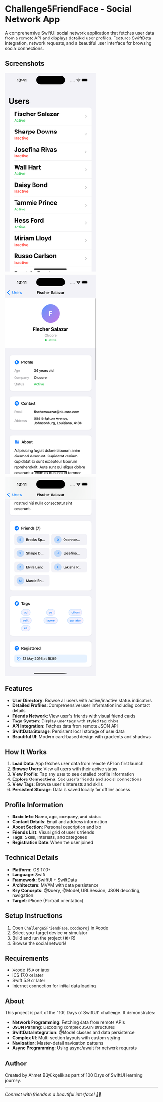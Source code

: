 # Challenge5FriendFace - Social Network App

A comprehensive SwiftUI social network application that fetches user data from a remote API and displays detailed user profiles. Features SwiftData integration, network requests, and a beautiful user interface for browsing social connections.

## Screenshots

<div style="display: flex; gap: 10px; flex-wrap: wrap;">
    <img src="./Screenshot1.png" width="300" alt="User List">
    <img src="./Screenshot2.png" width="300" alt="User Profile">
    <img src="./Screenshot3.png" width="300" alt="Profile Details">
</div>

## Features

- **User Directory**: Browse all users with active/inactive status indicators
- **Detailed Profiles**: Comprehensive user information including contact details
- **Friends Network**: View user's friends with visual friend cards
- **Tags System**: Display user tags with styled tag chips
- **API Integration**: Fetches data from remote JSON API
- **SwiftData Storage**: Persistent local storage of user data
- **Beautiful UI**: Modern card-based design with gradients and shadows

## How It Works

1. **Load Data**: App fetches user data from remote API on first launch
2. **Browse Users**: View all users with their active status
3. **View Profile**: Tap any user to see detailed profile information
4. **Explore Connections**: See user's friends and social connections
5. **View Tags**: Browse user's interests and skills
6. **Persistent Storage**: Data is saved locally for offline access

## Profile Information

- **Basic Info**: Name, age, company, and status
- **Contact Details**: Email and address information
- **About Section**: Personal description and bio
- **Friends List**: Visual grid of user's friends
- **Tags**: Skills, interests, and categories
- **Registration Date**: When the user joined

## Technical Details

- **Platform**: iOS 17.0+
- **Language**: Swift
- **Framework**: SwiftUI + SwiftData
- **Architecture**: MVVM with data persistence
- **Key Concepts**: @Query, @Model, URLSession, JSON decoding, navigation
- **Target**: iPhone (Portrait orientation)

## Setup Instructions

1. Open `Challenge5FriendFace.xcodeproj` in Xcode
2. Select your target device or simulator
3. Build and run the project (⌘+R)
4. Browse the social network!

## Requirements

- Xcode 15.0 or later
- iOS 17.0 or later
- Swift 5.9 or later
- Internet connection for initial data loading

## About

This project is part of the "100 Days of SwiftUI" challenge. It demonstrates:

- **Network Programming**: Fetching data from remote APIs
- **JSON Parsing**: Decoding complex JSON structures
- **SwiftData Integration**: @Model classes and data persistence
- **Complex UI**: Multi-section layouts with custom styling
- **Navigation**: Master-detail navigation patterns
- **Async Programming**: Using async/await for network requests

## Author

Created by Ahmet Büyükçelik as part of 100 Days of SwiftUI learning journey.

---

*Connect with friends in a beautiful interface! 👥🌐*
